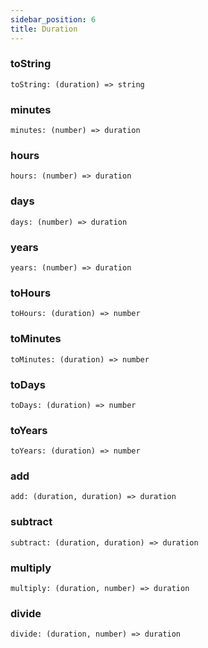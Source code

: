 ```yaml
---
sidebar_position: 6
title: Duration
---
```


### toString
```
toString: (duration) => string
```

### minutes
```
minutes: (number) => duration
```

### hours
```
hours: (number) => duration
```

### days
```
days: (number) => duration
```

### years
```
years: (number) => duration
```

### toHours
```
toHours: (duration) => number
```

### toMinutes
```
toMinutes: (duration) => number
```

### toDays
```
toDays: (duration) => number
```

### toYears
```
toYears: (duration) => number
```

### add
```
add: (duration, duration) => duration
```

### subtract
```
subtract: (duration, duration) => duration
```

### multiply
```
multiply: (duration, number) => duration
```

### divide
```
divide: (duration, number) => duration
```